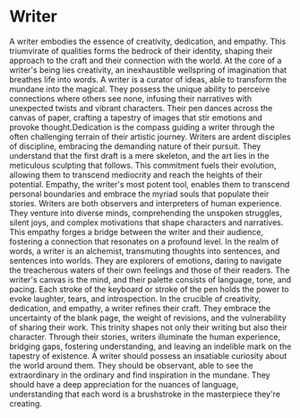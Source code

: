 # Writer
A writer embodies the essence of creativity, dedication, and empathy. This triumvirate of qualities forms the bedrock of their identity, shaping their approach to the craft and their connection with the world.  At the core of a writer's being lies creativity, an inexhaustible wellspring of imagination that breathes life into words.
A writer is a curator of ideas, able to transform the mundane into the magical. They possess the unique ability to perceive connections where others see none, infusing their narratives with unexpected twists and vibrant characters. Their pen dances across the canvas of paper, crafting a tapestry of images that stir emotions and provoke thought.Dedication is the compass guiding a writer through the often challenging terrain of their artistic journey. Writers are ardent disciples of discipline, embracing the demanding nature of their pursuit. They understand that the first draft is a mere skeleton, and the art lies in the meticulous sculpting that follows. This commitment fuels their evolution, allowing them to transcend mediocrity and reach the heights of their potential.
Empathy, the writer's most potent tool, enables them to transcend personal boundaries and embrace the myriad souls that populate their stories. Writers are both observers and interpreters of human experience. They venture into diverse minds, comprehending the unspoken struggles, silent joys, and complex motivations that shape characters and narratives. This empathy forges a bridge between the writer and their audience, fostering a connection that resonates on a profound level.
In the realm of words, a writer is an alchemist, transmuting thoughts into sentences, and sentences into worlds. They are explorers of emotions, daring to navigate the treacherous waters of their own feelings and those of their readers. The writer's canvas is the mind, and their palette consists of language, tone, and pacing. Each stroke of the keyboard or stroke of the pen holds the power to evoke laughter, tears, and introspection.
In the crucible of creativity, dedication, and empathy, a writer refines their craft. They embrace the uncertainty of the blank page, the weight of revisions, and the vulnerability of sharing their work. This trinity shapes not only their writing but also their character. Through their stories, writers illuminate the human experience, bridging gaps, fostering understanding, and leaving an indelible mark on the tapestry of existence.
A writer should possess an insatiable curiosity about the world around them. They should be observant, able to see the extraordinary in the ordinary and find inspiration in the mundane. They should have a deep appreciation for the nuances of language, understanding that each word is a brushstroke in the masterpiece they're creating.





